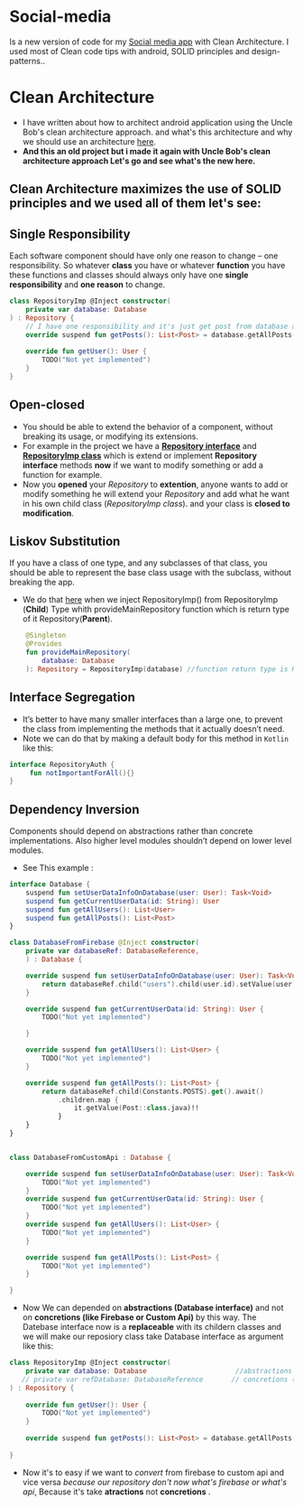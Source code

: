 # Social-media
Is a new version of code for my [Social media app](https://github.com/kareemAboelatta/social-media-app) with Clean Architecture. 
I used most of Clean code tips with android, SOLID principles and design-patterns..

# Clean Architecture 
- I have written about how to architect android application using the Uncle Bob's clean architecture approach. and what's this architecture and why we should use an architecture [here](https://github.com/kareemAboelatta/Clean-architecture).
- **And this an old project but i made it again with Uncle Bob's clean architecture approach Let's go and see what's the new here.**

## Clean Architecture maximizes the use of SOLID principles and we used all of them let's see: 
## Single Responsibility
Each software component should have only one reason to change – one responsibility.
So whatever **class** you have or whatever **function** you have these functions and classes should always only have one **single responsibility** and **one reason** to change.

```kotlin
class RepositoryImp @Inject constructor(
    private var database: Database
) : Repository {
    // I have one responsibility and it's just get post from database and return list of posts
    override suspend fun getPosts(): List<Post> = database.getAllPosts()
    
    override fun getUser(): User {
        TODO("Not yet implemented")
    }
}
```

## Open-closed
- You should be able to extend the behavior of a component, without breaking its usage, or modifying its extensions.
- For example in the project we have a [**Repository interface**](https://github.com/kareemAboelatta/Social-media/blob/master/app/src/main/java/com/example/socialmedia/main/domain/Repository.kt) and [**RepositoryImp class**](https://github.com/kareemAboelatta/Social-media/blob/master/app/src/main/java/com/example/socialmedia/main/data/models/repository/RepositoryImp.kt) which is extend or implement           **Repository interface** methods **now** if we want to modify something or add a function for example.
- Now you **opened** your *Repository* to **extention**, anyone wants to add or modify something he will extend your *Repository* and add what he want in his own child class (*RepositoryImp class*). and your class is **closed to modification**.

## Liskov Substitution 
If you have a class of one type, and any subclasses of that class, you should be able to represent the base class usage with the subclass, without breaking the app.
- We do that [here](https://github.com/kareemAboelatta/Social-media/blob/d03bc0e318f3d0787569c5e16608346c774bf80c/app/src/main/java/com/example/socialmedia/di/RepositoryModule.kt#L64) when we inject RepositoryImp() from RepositoryImp (**Child**) Type whith provideMainRepository function which is return type of it Repository(**Parent**).

```kotlin
    @Singleton
    @Provides
    fun provideMainRepository(
        database: Database 
    ): Repository = RepositoryImp(database) //function return type is Repository 'Parent' and this able to return RepositoryImp instead  

```

## Interface Segregation
- It’s better to have many smaller interfaces than a large one, to prevent the class from implementing the methods that it actually doesn’t need.
- Note we can do that by making a default body for this method in `Kotlin` like this:
```kotlin
interface RepositoryAuth {
     fun notImportantForAll(){}
}
```

## Dependency Inversion
Components should depend on abstractions rather than concrete implementations. Also higher level modules shouldn’t depend on lower level modules.
- See This example :
```kotlin
interface Database {
    suspend fun setUserDataInfoOnDatabase(user: User): Task<Void>
    suspend fun getCurrentUserData(id: String): User
    suspend fun getAllUsers(): List<User>
    suspend fun getAllPosts(): List<Post>
}

class DatabaseFromFirebase @Inject constructor(
    private var databaseRef: DatabaseReference,
    ) : Database {

    override suspend fun setUserDataInfoOnDatabase(user: User): Task<Void> {
        return databaseRef.child("users").child(user.id).setValue(user)
    }

    override suspend fun getCurrentUserData(id: String): User {
        TODO("Not yet implemented")

    }

    override suspend fun getAllUsers(): List<User> {
        TODO("Not yet implemented")
    }

    override suspend fun getAllPosts(): List<Post> {
        return databaseRef.child(Constants.POSTS).get().await()
            .children.map {
                it.getValue(Post::class.java)!!
            }
    }
}


class DatabaseFromCustomApi : Database {

    override suspend fun setUserDataInfoOnDatabase(user: User): Task<Void> {
        TODO("Not yet implemented")
    }
    override suspend fun getCurrentUserData(id: String): User {
        TODO("Not yet implemented")
    }
    override suspend fun getAllUsers(): List<User> {
        TODO("Not yet implemented")
    }

    override suspend fun getAllPosts(): List<Post> {
        TODO("Not yet implemented")
    }

}

```
- Now We can depended on **abstractions (Database interface)** and not on **concretions (like Firebase or Custom Api)** by this way. The Datebase interface now is a **replaceable** with its childern classes and we will make our reposiory class take Database interface as argument like this:
```kotlin
class RepositoryImp @Inject constructor(
    private var database: Database                      //abstractions (firebase or your custom api)
   // private var refDatabase: DatabaseReference       // concretions (just for firebase)
) : Repository {
    
    override fun getUser(): User {
        TODO("Not yet implemented")
    }
    
    override suspend fun getPosts(): List<Post> = database.getAllPosts()
    
}
```
- Now it's to easy if we want to *convert* from firebase to custom api and vice versa *because our repository don't now what's firebase or what's api*, Because it's take **atractions** not **concretions** .

